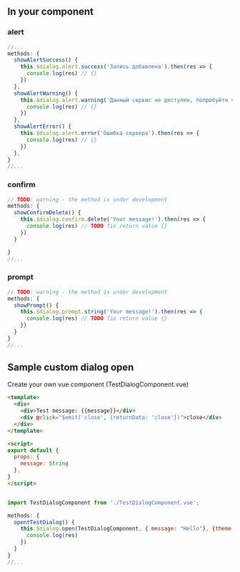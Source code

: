 

## In your component

### alert

```js
//...
methods: {
  showAlertSuccess() {
    this.$dialog.alert.success('Запись добавлена').then(res => {
      console.log(res) // {}
    })
  },
  showAlertWarning() {
    this.$dialog.alert.warning('Данный сервис не доступен, попробуйте через 5 минут').then(res => {
      console.log(res) // {}
    })
  },
  showAlertError() {
    this.$dialog.alert.error('Ошибка сервера').then(res => {
      console.log(res) // {}
    })
  },
}
//...
```

[comment]: <> (![]&#40;alert.gif&#41;)

### confirm

```js
// TODO: warning - the method is under development
methods: {
  showConfirmDelete() {
    this.$dialog.confirm.delete('Your message!').then(res => {
      console.log(res) // TODO fix return value {}
    })
  }

}
//...
```

[comment]: <> (![]&#40;confirm.gif&#41;)

### prompt

```js
// TODO: warning - the method is under development
methods: {
  showPrompt() {
    this.$dialog.prompt.string('Your message!').then(res => {
      console.log(res) // TODO fix return value {}
    })
  }
}
//...
```

[comment]: <> (![]&#40;prompt.gif&#41;)

## Sample custom dialog open

Create your own vue component (TestDialogComponent.vue)
```html
<template>
  <div>
    <div>Test message: {{message}}</div>
    <div @click="$emit('close', {returnData: 'close'})">close</div>
  </div>
</template>

<script>
export default {
  props: {
    message: String
  },
}
</script>
```


```js

import TestDialogComponent from './TestDialogComponent.vue';

methods: {
  opentTestDialog() {
    this.$dialog.open(TestDialogComponent, { message: "Hello"}, {theme: "success", close: {} }).then(res => {
      console.log(res) 
    })
  }
}
//...
```
